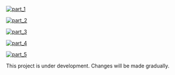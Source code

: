 [![part_1](https://img.shields.io/badge/part_1-engineering-white.svg )](https://mrspudnik.blogspot.com/2022/10/spooky-organ-diy-project-1.html)

[![part_2](https://img.shields.io/badge/part_2-frequency_oscillators-beige.svg )](https://mrspudnik.blogspot.com/2023/05/spooky-organ-diy-2.html)

[![part_3](https://img.shields.io/badge/part_3-LFO_vibrato,_frequency_dividers-white.svg )](https://mrspudnik.blogspot.com/2024/07/spooky-organ-diy-3.html)

[![part_4](https://img.shields.io/badge/part_4-chassis_and_body-beige.svg )](https://)

[![part_5](https://img.shields.io/badge/part_5-keyboard_manipulator-white.svg )](https://l)

This project is under development. Changes will be made gradually.
